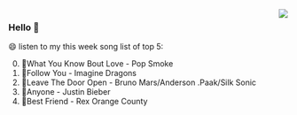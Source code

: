<img align="right"  src="https://github-readme-stats.vercel.app/api/top-langs/?username=sohyunQVQ" />

### Hello 👋

😄 listen to my this week song list of top 5:

0. 🌈What You Know Bout Love - Pop Smoke
1. 🌈Follow You - Imagine Dragons
2. 🌈Leave The Door Open - Bruno Mars/Anderson .Paak/Silk Sonic
3. 🌈Anyone - Justin Bieber
4. 🌈Best Friend - Rex Orange County

